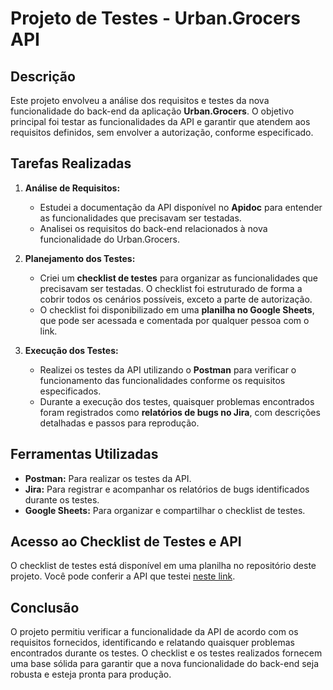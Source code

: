 # Projeto de Testes - Urban.Grocers API

## Descrição

Este projeto envolveu a análise dos requisitos e testes da nova funcionalidade do back-end da aplicação **Urban.Grocers**. O objetivo principal foi testar as funcionalidades da API e garantir que atendem aos requisitos definidos, sem envolver a autorização, conforme especificado.

## Tarefas Realizadas

1. **Análise de Requisitos:**
   - Estudei a documentação da API disponível no **Apidoc** para entender as funcionalidades que precisavam ser testadas.
   - Analisei os requisitos do back-end relacionados à nova funcionalidade do Urban.Grocers.

2. **Planejamento dos Testes:**
   - Criei um **checklist de testes** para organizar as funcionalidades que precisavam ser testadas. O checklist foi estruturado de forma a cobrir todos os cenários possíveis, exceto a parte de autorização.
   - O checklist foi disponibilizado em uma **planilha no Google Sheets**, que pode ser acessada e comentada por qualquer pessoa com o link.

3. **Execução dos Testes:**
   - Realizei os testes da API utilizando o **Postman** para verificar o funcionamento das funcionalidades conforme os requisitos especificados.
   - Durante a execução dos testes, quaisquer problemas encontrados foram registrados como **relatórios de bugs no Jira**, com descrições detalhadas e passos para reprodução.

## Ferramentas Utilizadas

- **Postman:** Para realizar os testes da API.
- **Jira:** Para registrar e acompanhar os relatórios de bugs identificados durante os testes.
- **Google Sheets:** Para organizar e compartilhar o checklist de testes.

## Acesso ao Checklist de Testes e API 

O checklist de testes está disponível em uma planilha no repositório deste projeto.
Você pode conferir a API que testei [neste link](https://cnt-ac9f7960-95e3-4d29-833e-0ba9e9e91d91.containerhub.tripleten-services.com/docs/).
## Conclusão

O projeto permitiu verificar a funcionalidade da API de acordo com os requisitos fornecidos, identificando e relatando quaisquer problemas encontrados durante os testes. O checklist e os testes realizados fornecem uma base sólida para garantir que a nova funcionalidade do back-end seja robusta e esteja pronta para produção.
